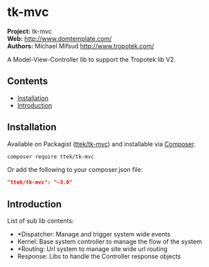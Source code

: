 # tk-mvc 

__Project:__ tk-mvc    
__Web:__ <http://www.domtemplate.com/>  
__Authors:__ Michael Mifsud <http://www.tropotek.com/>  
  
A Model-View-Controller lib to support the Tropotek lib V2.

## Contents

- [Installation](#installation)
- [Introduction](#introduction)


## Installation

Available on Packagist ([ttek/tk-mvc](http://packagist.org/packages/ttek/tk-mvc))
and installable via [Composer](http://getcomposer.org/).

```bash
composer require ttek/tk-mvc
```

Or add the following to your composer.json file:

```json
"ttek/tk-mvc": "~3.0"
```


## Introduction

List of sub lib contents:

 - *Dispatcher: Manage and trigger system wide events
 - Kernel: Base system controller to manage the flow of the system
 - *Routing: Url system to manage site wide url routing
 - Response: Libs to handle the Controller response objects
 

